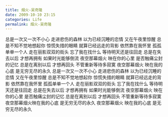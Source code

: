 ```yaml
---
title: 烟火-吴奇隆
date: 2009-10-10 23:15
categories: Life
permalink: 烟火-吴奇隆
---
```


总是一次又一次不小心
走进悲伤的森林
以为已经沉睡的恋情
又在午夜里惊醒
总是不知不觉地想起你
惊慌失措的眼睛
就算已经远走的背影
依然靠在我怀里
孤孤单单一个人
走在丽影双双的街头
忘了我在找什么
等待明天还是往回走
总是在失去以后
才想再拥有
如果时光能够倒流
夜空那幕烟火
映在你的心里
是否触痛尘封的记忆
总是在离别以后
才想再回头
不管重新等待多寂寞
夜空那幕烟火
映在我的心底
是无穷无尽的永久
总是一次又一次不小心
走进悲伤的森林
以为已经沉睡的恋情
又在午夜里惊醒
总是不知不觉地想起你
惊慌失措的眼睛
就算已经远走的背影
依然靠在我怀里
孤孤单单一个人
走在丽影双双的街头
忘了我在找什么
等待明天还是往回走
总是在失去以后
才想再拥有
如果时光能够倒流
夜空那幕烟火
映在你的心里
是否触痛尘封的记忆
总是在离别以后
才想再回头
不管重新等待多寂寞
夜空那幕烟火映在我的心底
是无穷无尽的永久
夜空那幕烟火
映在我的心底
是无穷无尽的永久